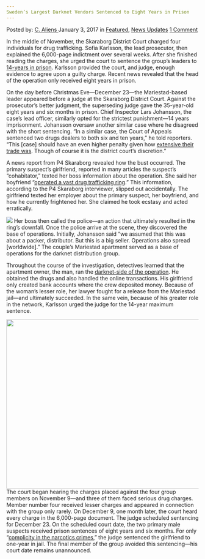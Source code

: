```yaml
---
Sweden’s Largest Darknet Vendors Sentenced to Eight Years in Prison
---
```

<article class="post-listing post-17290 post type-post status-publish format-standard has-post-thumbnail hentry category-deepdot-news category-news-updates tag-darknet tag-largest tag-prison tag-sentenced tag-swedens tag-vendors tag-years">
    <div class="post-inner">
    <p class="post-meta">
    <span>Posted by: <a href="https://www.deepdotweb.com/author/caliens/" title="">C. Aliens </a></span>
    <span>January 3, 2017</span>
    <span>in <a href="https://www.deepdotweb.com/category/deepdot-news/" rel="category tag">Featured</a>, <a href="https://www.deepdotweb.com/category/news-updates/" rel="category tag">News Updates</a></span>
    <span><a href="https://www.deepdotweb.com/2017/01/03/swedens-largest-darknet-vendors-sentenced-eight-years-prison/#comments">1 Comment</a></span>
    </p>
    <div class="clear"></div>
    <div class="entry">
    <p>In the middle of November, the Skaraborg District Court charged four individuals for drug trafficking. Sofia Karlsson, the lead prosecutor, then explained the 6,000-page indictment over several weeks. After she finished reading the charges, she urged the court to sentence the group&#8217;s leaders to <a href="https://www.deepdotweb.com/2016/12/22/prosecutor-asks-maximum-sentence-swedens-largest-dark-net-vendor/">14-years in prison</a>. Karlsson provided the court, and judge, enough evidence to agree upon a guilty charge. Recent news revealed that the head of the operation only received eight years in prison.</p>
    <p>On the day before Christmas Eve—December 23—the Mariestad-based leader appeared before a judge at the Skaraborg District Court. Against the prosecutor&#8217;s better judgment, the superseding judge gave the 35-year-old eight years and six months in prison. Chief Inspector Lars Johansson, the case’s lead officer, similarly opted for the strictest punishment—14 years imprisonment. Johansson oversaw another similar case where he disagreed with the short sentencing. “In a similar case, the Court of Appeals sentenced two drugs dealers to both six and ten years,” he told reporters. “This [case] should have an even higher penalty given how <a href="https://www.deepdotweb.com/2016/12/08/chief-police-calls-darknet-drug-bust-one-largest-ever-sweden/">extensive their trade was</a>. Though of course it is the district court’s discretion.”</p>
    <p>A news report from P4 Skaraborg revealed how the bust occurred. The primary suspect’s girlfriend, reported in many articles the suspect’s “cohabitator,” texted her boss information about the operation. She said her boyfriend “<a href="http://sverigesradio.se/embed/publication/6583700">operated a vast drug trafficking ring</a>.” This information, according to the P4 Skaraborg interviewer, slipped out accidentally. The girlfriend texted her employer about the primary suspect, her boyfriend, and how he currently frightened her. She claimed he took ecstasy and acted erratically.</p>
    <p><img class="wp-image-17300 aligncenter" src="https://www.deepdotweb.com/wp-content/uploads/2016/12/word-image-41.jpeg" srcset="https://www.deepdotweb.com/wp-content/uploads/2016/12/word-image-41.jpeg 612w, https://www.deepdotweb.com/wp-content/uploads/2016/12/word-image-41-300x169.jpeg 300w" sizes="(max-width: 612px) 100vw, 612px"/> Her boss then called the police—an action that ultimately resulted in the ring’s downfall. Once the police arrive at the scene, they discovered the base of operations. Initially, Johansson said “we assumed that this was about a packer, distributor. But this is a big seller. Operations also spread [worldwide].” The couple’s Mariestad apartment served as a base of operations for the darknet distribution group.</p>
    <p>Throughout the course of the investigation, detectives learned that the apartment owner, the man, ran the <a href="https://www.deepdotweb.com/2016/11/25/swedish-police-bust-group-four-darknet-vendors-find-100k-ecstasy-pills-raid/">darknet-side of the operation</a>. He obtained the drugs and also handled the online transactions. His girlfriend only created bank accounts where the crew deposited money. Because of the woman’s lesser role, her lawyer fought for a release from the Mariestad jail—and ultimately succeeded. In the same vein, because of his greater role in the network, Karlsson urged the judge for the 14-year maximum sentence.</p>
    <p><img class="wp-image-17301 aligncenter" src="https://www.deepdotweb.com/wp-content/uploads/2016/12/word-image-42.jpeg" width="664" height="442" srcset="https://www.deepdotweb.com/wp-content/uploads/2016/12/word-image-42.jpeg 1024w, https://www.deepdotweb.com/wp-content/uploads/2016/12/word-image-42-300x200.jpeg 300w" sizes="(max-width: 664px) 100vw, 664px"/> The court began hearing the charges placed against the four group members on November 9—and three of them faced serious drug charges. Member number four received lesser charges and appeared in connection with the group only rarely. On December 9, one month later, the court heard every charge in the 6,000-page document. The judge scheduled sentencing for December 23. On the scheduled court date, the two primary male suspects received prison sentences of eight years and six months. For only “<a href="http://www.vk.se/1893126/langa-fangelsestraff-for-darknetknark?mobil">complicity in the narcotics crimes</a>,” the judge sentenced the girlfriend to one-year in jail. The final member of the group avoided this sentencing—his court date remains unannounced.</p>
    </div>
    <span style="display:none"><a href="https://www.deepdotweb.com/tag/darknet/" rel="tag">darknet</a> <a href="https://www.deepdotweb.com/tag/largest/" rel="tag">largest</a> <a href="https://www.deepdotweb.com/tag/prison/" rel="tag">prison</a> <a href="https://www.deepdotweb.com/tag/sentenced/" rel="tag">sentenced</a> <a href="https://www.deepdotweb.com/tag/swedens/" rel="tag">swedens</a> <a href="https://www.deepdotweb.com/tag/vendors/" rel="tag">vendors</a> <a href="https://www.deepdotweb.com/tag/years/" rel="tag">years</a></span> <span style="display:none" class="updated">2017-01-03</span>
    <div style="display:none" class="vcard author" itemprop="author" itemscope itemtype="http://schema.org/Person"><strong class="fn" itemprop="name"><a href="https://www.deepdotweb.com/author/caliens/" title="Posts by C. Aliens" rel="author">C. Aliens</a></strong></div>
    </div>
</article>

